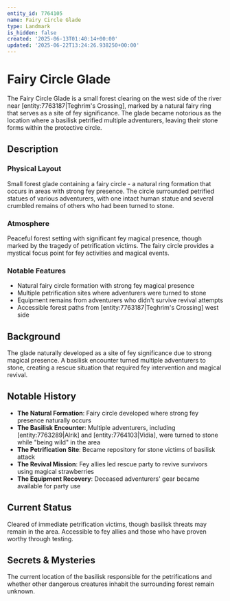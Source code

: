 ```yaml
---
entity_id: 7764105
name: Fairy Circle Glade
type: Landmark
is_hidden: false
created: '2025-06-13T01:40:14+00:00'
updated: '2025-06-22T13:24:26.938250+00:00'
---
```

# Fairy Circle Glade

The Fairy Circle Glade is a small forest clearing on the west side of the river near [entity:7763187|Teghrim's Crossing], marked by a natural fairy ring that serves as a site of fey significance. The glade became notorious as the location where a basilisk petrified multiple adventurers, leaving their stone forms within the protective circle.

## Description

### Physical Layout

Small forest glade containing a fairy circle - a natural ring formation that occurs in areas with strong fey presence. The circle surrounded petrified statues of various adventurers, with one intact human statue and several crumbled remains of others who had been turned to stone.

### Atmosphere

Peaceful forest setting with significant fey magical presence, though marked by the tragedy of petrification victims. The fairy circle provides a mystical focus point for fey activities and magical events.

### Notable Features

- Natural fairy circle formation with strong fey magical presence
- Multiple petrification sites where adventurers were turned to stone
- Equipment remains from adventurers who didn't survive revival attempts
- Accessible forest paths from [entity:7763187|Teghrim's Crossing] west side

## Background

The glade naturally developed as a site of fey significance due to strong magical presence. A basilisk encounter turned multiple adventurers to stone, creating a rescue situation that required fey intervention and magical revival.

## Notable History

- **The Natural Formation**: Fairy circle developed where strong fey presence naturally occurs
- **The Basilisk Encounter**: Multiple adventurers, including [entity:7763289|Alrik] and [entity:7764103|Vidia], were turned to stone while "being wild" in the area
- **The Petrification Site**: Became repository for stone victims of basilisk attack
- **The Revival Mission**: Fey allies led rescue party to revive survivors using magical strawberries
- **The Equipment Recovery**: Deceased adventurers' gear became available for party use

## Current Status

Cleared of immediate petrification victims, though basilisk threats may remain in the area. Accessible to fey allies and those who have proven worthy through testing.

## Secrets & Mysteries

The current location of the basilisk responsible for the petrifications and whether other dangerous creatures inhabit the surrounding forest remain unknown.